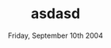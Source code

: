 ---
title: asdasd
select: option b
multi-select:
  - option b
  - option c
date: Friday, September 10th 2004
time: 19:20
---